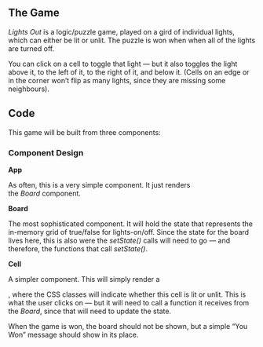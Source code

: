 ## **The Game**

*Lights Out* is a logic/puzzle game, played on a gird of individual lights, which can either be lit or unlit. The puzzle is won when when all of the lights are turned off.

You can click on a cell to toggle that light — but it also toggles the light above it, to the left of it, to the right of it, and below it. (Cells on an edge or in the corner won’t flip as many lights, since they are missing some neighbours).

## **Code**

This game will be built from three components: 

### Component Design

**App**

As often, this is a very simple component. It just renders the *Board* component.

**Board**

The most sophisticated component. It will hold the state that represents the in-memory grid of true/false for lights-on/off. Since the state for the board lives here, this is also were the *setState()* calls will need to go — and therefore, the functions that call *setState()*.

**Cell**

A simpler component. This will simply render a *<div>*, where the CSS classes will indicate whether this cell is lit or unlit. This is what the user clicks on — but it will need to call a function it receives from the *Board*, since that will need to update the state.

When the game is won, the board should not be shown, but a simple “You Won” message should show in its place.
